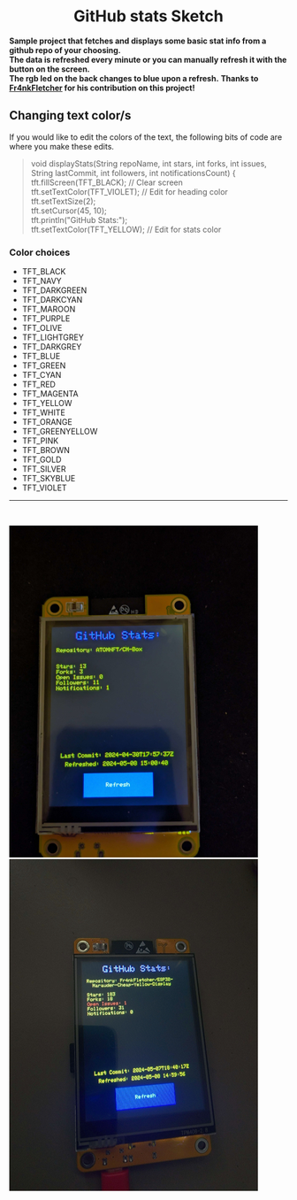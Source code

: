 <div align="center">
  
# GitHub stats Sketch

</div>

<b>Sample project that fetches and displays some basic stat info from a github repo of your choosing. 
<br>
The data is refreshed every minute or you can manually refresh it with the button on the screen. 
<br>
The rgb led on the back changes to blue upon a refresh.</b>
<b>Thanks to <a href=https://github.com/Fr4nkFletcher>Fr4nkFletcher</a> for his contribution on this project!</b>

## Changing text color/s
If you would like to edit the colors of the text, the following bits of code are where you make these edits.
> void displayStats(String repoName, int stars, int forks, int issues, String lastCommit, int followers, int notificationsCount) { <br>
  tft.fillScreen(TFT_BLACK); // Clear screen <br>
  tft.setTextColor(TFT_VIOLET); // Edit for heading color <br>
  tft.setTextSize(2); <br>
  tft.setCursor(45, 10); <br>
  tft.println("GitHub Stats:"); <br>
  tft.setTextColor(TFT_YELLOW); // Edit for stats color
  
### Color choices

- TFT_BLACK       
- TFT_NAVY        
- TFT_DARKGREEN   
- TFT_DARKCYAN    
- TFT_MAROON      
- TFT_PURPLE      
- TFT_OLIVE       
- TFT_LIGHTGREY   
- TFT_DARKGREY    
- TFT_BLUE        
- TFT_GREEN       
- TFT_CYAN        
- TFT_RED         
- TFT_MAGENTA     
- TFT_YELLOW      
- TFT_WHITE       
- TFT_ORANGE      
- TFT_GREENYELLOW 
- TFT_PINK        
- TFT_BROWN       
- TFT_GOLD        
- TFT_SILVER      
- TFT_SKYBLUE     
- TFT_VIOLET    

___     
  
<br>

![atoms-ss](images/atoms-ss.jpg) ![fr4nks-ss](images/fr4nks-ss.jpg)


